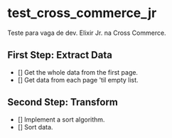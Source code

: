 # test_cross_commerce_jr
Teste para vaga de dev. Elixir Jr. na Cross Commerce.

## First Step: Extract Data
- [] Get the whole data from the first page.
- [] Get data from each page 'til empty list.

## Second Step: Transform
- [] Implement a sort algorithm.
- [] Sort data.